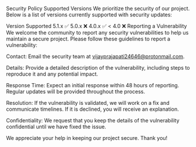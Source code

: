 Security Policy
Supported Versions
We prioritize the security of our project. Below is a list of versions currently supported with security updates:

Version	Supported
5.1.x	:white_check_mark:
5.0.x	:x:
4.0.x	:white_check_mark:
< 4.0	:x:
Reporting a Vulnerability
We welcome the community to report any security vulnerabilities to help us maintain a secure project. Please follow these guidelines to report a vulnerability:

Contact: Email the security team at vijayprajapati24646@protonmail.com.

Details: Provide a detailed description of the vulnerability, including steps to reproduce it and any potential impact.

Response Time: Expect an initial response within 48 hours of reporting. Regular updates will be provided throughout the process.

Resolution: If the vulnerability is validated, we will work on a fix and communicate timelines. If it is declined, you will receive an explanation.

Confidentiality: We request that you keep the details of the vulnerability confidential until we have fixed the issue.

We appreciate your help in keeping our project secure. Thank you!
